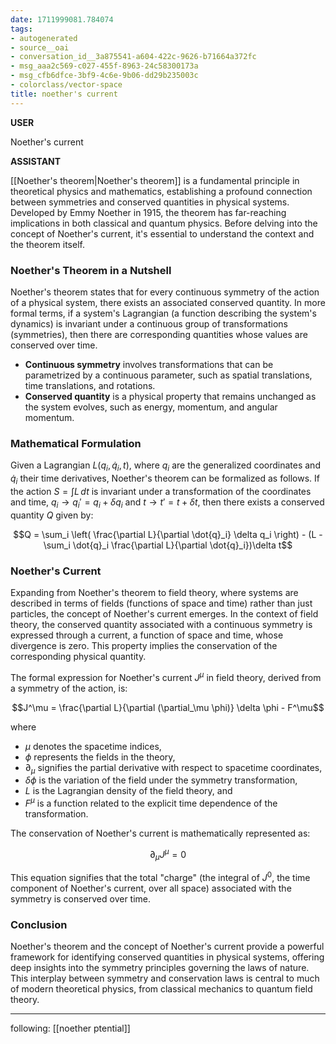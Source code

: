 ```yaml
---
date: 1711999081.784074
tags:
- autogenerated
- source__oai
- conversation_id__3a875541-a604-422c-9626-b71664a372fc
- msg_aaa2c569-c027-455f-8963-24c58300173a
- msg_cfb6dfce-3bf9-4c6e-9b06-dd29b235003c
- colorclass/vector-space
title: noether's current
---
```


**USER**

Noether's current


**ASSISTANT**

[[Noether's theorem|Noether's theorem]] is a fundamental principle in theoretical physics and mathematics, establishing a profound connection between symmetries and conserved quantities in physical systems. Developed by Emmy Noether in 1915, the theorem has far-reaching implications in both classical and quantum physics. Before delving into the concept of Noether's current, it's essential to understand the context and the theorem itself.

### Noether's Theorem in a Nutshell

Noether's theorem states that for every continuous symmetry of the action of a physical system, there exists an associated conserved quantity. In more formal terms, if a system's Lagrangian (a function describing the system's dynamics) is invariant under a continuous group of transformations (symmetries), then there are corresponding quantities whose values are conserved over time.

- **Continuous symmetry** involves transformations that can be parametrized by a continuous parameter, such as spatial translations, time translations, and rotations.
- **Conserved quantity** is a physical property that remains unchanged as the system evolves, such as energy, momentum, and angular momentum.

### Mathematical Formulation

Given a Lagrangian $L(q_i, \dot{q}_i, t)$, where $q_i$ are the generalized coordinates and $\dot{q}_i$ their time derivatives, Noether's theorem can be formalized as follows. If the action $S = \int L \, dt$ is invariant under a transformation of the coordinates and time, $q_i \to q_i' = q_i + \delta q_i$ and $t \to t' = t + \delta t$, then there exists a conserved quantity $Q$ given by:

$$Q = \sum_i \left( \frac{\partial L}{\partial \dot{q}_i} \delta q_i \right) - (L - \sum_i \dot{q}_i \frac{\partial L}{\partial \dot{q}_i})\delta t$$

### Noether's Current

Expanding from Noether's theorem to field theory, where systems are described in terms of fields (functions of space and time) rather than just particles, the concept of Noether's current emerges. In the context of field theory, the conserved quantity associated with a continuous symmetry is expressed through a current, a function of space and time, whose divergence is zero. This property implies the conservation of the corresponding physical quantity.

The formal expression for Noether's current $J^\mu$ in field theory, derived from a symmetry of the action, is:

$$J^\mu = \frac{\partial L}{\partial (\partial_\mu \phi)} \delta \phi - F^\mu$$

where
- $\mu$ denotes the spacetime indices,
- $\phi$ represents the fields in the theory,
- $\partial_\mu$ signifies the partial derivative with respect to spacetime coordinates,
- $\delta \phi$ is the variation of the field under the symmetry transformation,
- $L$ is the Lagrangian density of the field theory, and
- $F^\mu$ is a function related to the explicit time dependence of the transformation.

The conservation of Noether's current is mathematically represented as:

$$\partial_\mu J^\mu = 0$$

This equation signifies that the total "charge" (the integral of $J^0$, the time component of Noether's current, over all space) associated with the symmetry is conserved over time.

### Conclusion

Noether's theorem and the concept of Noether's current provide a powerful framework for identifying conserved quantities in physical systems, offering deep insights into the symmetry principles governing the laws of nature. This interplay between symmetry and conservation laws is central to much of modern theoretical physics, from classical mechanics to quantum field theory.


---


following: [[noether ptential]]